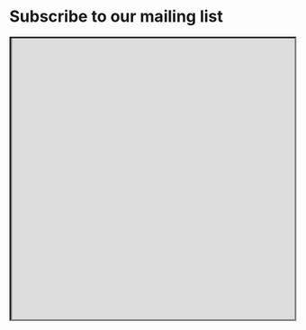 # Subscribe to our mailing list

<div id='div_iframe' style='border-style: inset; border-color: grey; overflow: scroll; height: 500px; width: 100%'>

<iframe id='frame' style='width: 100%; height: 1000%; margin-top: -450px' src='https://listserv.csv.warwick.ac.uk/mailman/listinfo/zorp'>

</iframe>

</div>
